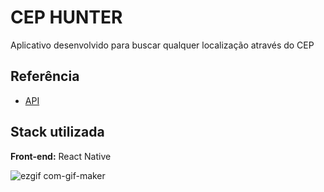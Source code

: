 
# CEP HUNTER

Aplicativo desenvolvido para buscar qualquer localização através do CEP

## Referência

 - [API](https://viacep.com.br/ws/79560000/json)
## Stack utilizada

**Front-end:** React Native

![ezgif com-gif-maker](https://user-images.githubusercontent.com/99559608/154867358-3043608a-c126-47db-a462-a9238d486d7f.gif)

